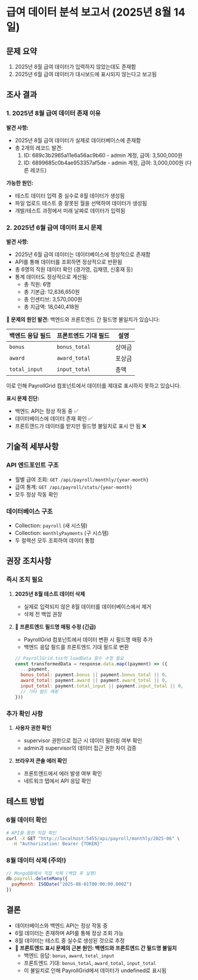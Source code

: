 # 급여 데이터 분석 보고서 (2025년 8월 14일)

## 문제 요약
1. 2025년 8월 급여 데이터가 입력하지 않았는데도 존재함
2. 2025년 6월 급여 데이터가 대시보드에 표시되지 않는다고 보고됨

## 조사 결과

### 1. 2025년 8월 급여 데이터 존재 이유

**발견 사항:**
- 2025년 8월 급여 데이터가 실제로 데이터베이스에 존재함
- 총 2개의 레코드 발견:
  1. ID: 689c3b2965a11e6a56ac9b60 - admin 계정, 급여: 3,500,000원
  2. ID: 6899685c0b4ae953357af5de - admin 계정, 급여: 3,000,000원 (다른 레코드)

**가능한 원인:**
- 테스트 데이터 입력 중 실수로 8월 데이터가 생성됨
- 파일 업로드 테스트 중 잘못된 월을 선택하여 데이터가 생성됨
- 개발/테스트 과정에서 미래 날짜로 데이터가 입력됨

### 2. 2025년 6월 급여 데이터 표시 문제

**발견 사항:**
- 2025년 6월 급여 데이터는 데이터베이스에 정상적으로 존재함
- API를 통해 데이터를 조회하면 정상적으로 반환됨
- 총 6명의 직원 데이터 확인 (경가영, 김채영, 신홍재 등)
- 통계 데이터도 정상적으로 계산됨:
  - 총 직원: 6명
  - 총 기본급: 12,636,650원
  - 총 인센티브: 3,570,000원
  - 총 지급액: 18,040,418원

**🔴 문제의 원인 발견:**
백엔드와 프론트엔드 간 필드명 불일치가 있습니다:

| 백엔드 응답 필드 | 프론트엔드 기대 필드 | 설명 |
|---|---|---|
| `bonus` | `bonus_total` | 상여금 |
| `award` | `award_total` | 포상금 |
| `total_input` | `input_total` | 총액 |

이로 인해 PayrollGrid 컴포넌트에서 데이터를 제대로 표시하지 못하고 있습니다.

**표시 문제 진단:**
- 백엔드 API는 정상 작동 중 ✅
- 데이터베이스에 데이터 존재 확인 ✅
- 프론트엔드가 데이터를 받지만 필드명 불일치로 표시 안 됨 ❌

## 기술적 세부사항

### API 엔드포인트 구조
- 월별 급여 조회: `GET /api/payroll/monthly/{year-month}`
- 급여 통계: `GET /api/payroll/stats/{year-month}`
- 모두 정상 작동 확인

### 데이터베이스 구조
- Collection: `payroll` (새 시스템)
- Collection: `monthlyPayments` (구 시스템)
- 두 컬렉션 모두 조회하여 데이터 통합

## 권장 조치사항

### 즉시 조치 필요
1. **2025년 8월 테스트 데이터 삭제**
   - 실제로 입력되지 않은 8월 데이터를 데이터베이스에서 제거
   - 삭제 전 백업 권장

2. **🔴 프론트엔드 필드명 매핑 수정 (긴급)**
   - PayrollGrid 컴포넌트에서 데이터 변환 시 필드명 매핑 추가
   - 백엔드 응답 필드를 프론트엔드 기대 필드로 변환
   ```javascript
   // PayrollGrid.tsx의 loadData 함수 수정 필요
   const transformedData = response.data.map((payment) => ({
     ...payment,
     bonus_total: payment.bonus || payment.bonus_total || 0,
     award_total: payment.award || payment.award_total || 0,
     input_total: payment.total_input || payment.input_total || 0,
     // 기타 필드 매핑
   }))
   ```

### 추가 확인 사항
1. **사용자 권한 확인**
   - supervisor 권한으로 접근 시 데이터 필터링 여부 확인
   - admin과 supervisor의 데이터 접근 권한 차이 검증

2. **브라우저 콘솔 에러 확인**
   - 프론트엔드에서 에러 발생 여부 확인
   - 네트워크 탭에서 API 응답 확인

## 테스트 방법

### 6월 데이터 확인
```bash
# API를 통한 직접 확인
curl -X GET "http://localhost:5455/api/payroll/monthly/2025-06" \
  -H "Authorization: Bearer {TOKEN}"
```

### 8월 데이터 삭제 (주의!)
```javascript
// MongoDB에서 직접 삭제 (백업 후 실행)
db.payroll.deleteMany({ 
  payMonth: ISODate("2025-08-01T00:00:00.000Z") 
})
```

## 결론
- 데이터베이스와 백엔드 API는 정상 작동 중
- 6월 데이터는 존재하며 API를 통해 정상 조회 가능
- 8월 데이터는 테스트 중 실수로 생성된 것으로 추정
- **🔴 프론트엔드 표시 문제의 근본 원인: 백엔드와 프론트엔드 간 필드명 불일치**
  - 백엔드 응답: `bonus`, `award`, `total_input`
  - 프론트엔드 기대: `bonus_total`, `award_total`, `input_total`
  - 이 불일치로 인해 PayrollGrid에서 데이터가 undefined로 표시됨